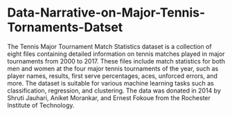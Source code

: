 # Data-Narrative-on-Major-Tennis-Tornaments-Datset

The Tennis Major Tournament Match Statistics dataset
is a collection of eight files containing detailed information on tennis matches played in major tournaments from 2000 to 2017. These files include match statistics for both men and women at the four major tennis tournaments of the year, such as player names, results, first serve percentages, aces, unforced errors, and more. The dataset is suitable for various machine learning tasks such as classification, regression, and clustering. The data was donated in 2014 by Shruti Jauhari, Aniket Morankar, and Ernest Fokoue from the Rochester Institute of Technology.
